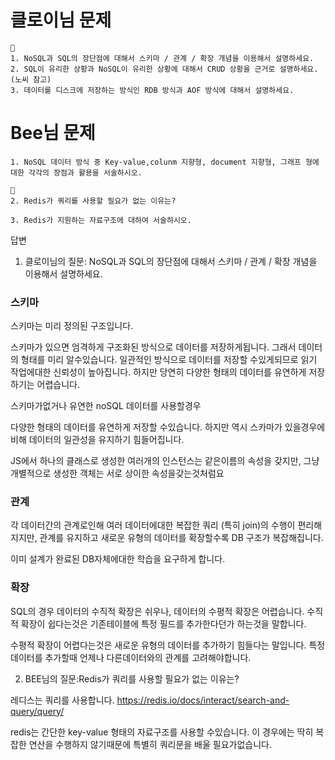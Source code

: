 # 클로이님 문제

```
👀
1. NoSQL과 SQL의 장단점에 대해서 스키마 / 관계 / 확장 개념을 이용해서 설명하세요.
2. SQL이 유리한 상황과 NoSQL이 유리한 상황에 대해서 CRUD 상황을 근거로 설명하세요. (노씨 참고)
3. 데이터를 디스크에 저장하는 방식인 RDB 방식과 AOF 방식에 대해서 설명하세요.

```

# Bee님 문제

```
1. NoSQL 데이터 방식 중 Key-value,colunm 지향형, document 지향형, 그래프 형에 대한 각각의 장점과 활용을 서술하시오.

👀
2. Redis가 쿼리를 사용할 필요가 없는 이유는?

3. Redis가 지원하는 자료구조에 대하여 서술하시오.
```

답변

1. 클로이님의 질문: NoSQL과 SQL의 장단점에 대해서 스키마 / 관계 / 확장 개념을 이용해서 설명하세요.

### 스키마

스키마는 미리 정의된 구조입니다.

스키마가 있으면 엄격하게 구조화된 방식으로 데이터를 저장하게됩니다.
그래서 데이터의 형태를 미리 알수있습니다.
일관적인 방식으로 데이터를 저장할 수있게되므로 읽기 작업에대한 신뢰성이 높아집니다.
하지만 당연히 다양한 형태의 데이터를 유연하게 저장하기는 어렵습니다.

스키마가없거나 유연한 noSQL 데이터를 사용할경우

다양한 형태의 데이터를 유연하게 저장할 수있습니다.
하지만 역시 스카마가 있을경우에비해
데이터의 일관성을 유지하기 힘들어집니다.

JS에서 하나의 클래스로 생성한 여러개의 인스턴스는 같은이름의 속성을 갖지만,
그냥 개별적으로 생성한 객체는 서로 상이한 속성을갖는것처럼요

### 관계

각 데이터간의 관계로인해 여러 데이터에대한 복잡한 쿼리 (특히 join)의 수행이 편리해지지만,
관계를 유지하고 새로운 유형의 데이터를 확장할수록 DB 구조가 복잡해집니다.

이미 설계가 완료된 DB자체에대한 학습을 요구하게 합니다.

### 확장

SQL의 경우 데이터의 수직적 확장은 쉬우나, 데이터의 수평적 확장은 어렵습니다.
수직적 확장이 쉽다는것은 기존테이블에 특정 필드를 추가한다던가 하는것을 말합니다.

수평적 확장이 어렵다는것은 새로운 유형의 데이터를 추가하기 힘들다는 말입니다.
특정 데이터를 추가할때 언제나 다른데이터와의 관계를 고려해야합니다.

2. BEE님의 질문:Redis가 쿼리를 사용할 필요가 없는 이유는?

레디스는 쿼리를 사용합니다.
https://redis.io/docs/interact/search-and-query/query/

redis는 간단한 key-value 형태의 자료구조를 사용할 수있습니다. 이 경우에는
딱히 복잡한 연산을 수행하지 않기때문에 특별히 쿼리문을 배울 필요가없습니다.
